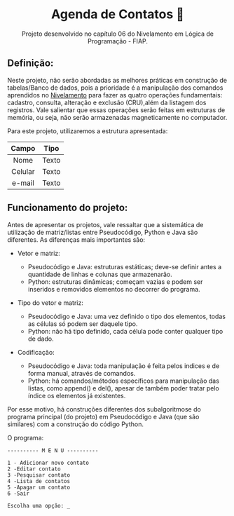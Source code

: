 <div align="center">
<h1>Agenda de Contatos 📓</h1>
Projeto desenvolvido no capítulo 06 do Nivelamento em Lógica de Programação - FIAP.
</div>

## Definição:

Neste projeto, não serão abordadas as melhores práticas em construção de tabelas/Banco de dados, pois a prioridade é a manipulação dos comandos aprendidos no [Nivelamento](https://github.com/monicaquintal/nivelamentoLogicaDeProgramacao) para fazer as quatro operações fundamentais: cadastro, consulta, alteração e exclusão (CRU),além da listagem dos registros. Vale salientar que essas operações serão feitas em estruturas de memória, ou seja, não serão armazenadas magneticamente no computador.

Para este projeto, utilizaremos a estrutura apresentada:

Campo | Tipo
:-----:|:----:
Nome | Texto
Celular | Texto
e-mail | Texto

## Funcionamento do projeto:

Antes de apresentar os projetos, vale ressaltar que a sistemática de utilização de matriz/listas entre Pseudocódigo, Python e Java são diferentes. As diferenças mais importantes são:

- Vetor e matriz:
  - Pseudocódigo e Java: estruturas estáticas; deve-se definir antes a quantidade de linhas e colunas que armazenarão.
  - Python: estruturas dinâmicas; começam vazias e podem ser inseridos e removidos elementos no decorrer do programa.

- Tipo do vetor e matriz:
  - Pseudocódigo e Java: uma vez definido o tipo dos elementos, todas as células só podem ser daquele tipo.
  - Python: não há tipo definido, cada célula pode conter qualquer tipo de dado.

- Codificação:
  - Pseudocódigo e Java: toda manipulação é feita pelos indices e de forma manual, através de comandos.
  - Python: há comandos/métodos específicos para manipulação das listas, como append() e del(), apesar de também poder tratar pelo índice os elementos já existentes.

Por esse motivo, há construções diferentes dos subalgoritmose do programa principal (do projeto) em Pseudocódigo e Java (que são similares) com a construção do código Python.

O programa:

~~~
---------- M E N U ----------

1 - Adicionar novo contato
2 -Editar contato
3 -Pesquisar contato
4 -Lista de contatos
5 -Apagar um contato
6 -Sair

Escolha uma opção: _
~~~